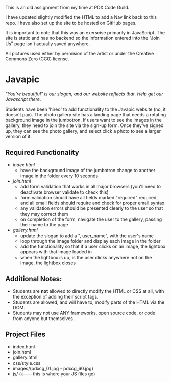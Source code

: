 This is an old assignment from my time at PDX Code Guild. 

I have updated slightly modified the HTML to add a Nav link back to this repo.  I have also set up the site to be hosted on GitHub pages.

It is important to note that this was an exerscise primarily in JavaScript.  The site is static and has no backend so the information entered into the "Join Us" page isn't actually saved anywhere.

All pictures used either by permision of the artist or under the Creative Commons Zero (CC0) license.

# Javapic
_"You're beautiful" is our slogan, and our website reflects that. Help get our Javascript there._

Students have been 'hired' to add functionality to the Javapic website (no, it doesn't pay). The photo gallery site has a landing page that needs a rotating background image in the jumbotron. If users want to see the images in the gallery, they need to join the site via the sign-up form. Once they've signed up, they can see the photo gallery, and select click a photo to see a larger version of it.

## Required Functionality
- _index.html_
  - have the background image of the jumbotron change to another image in the folder every 10 seconds
- _join.html_
  - add form validation that works in all major browsers (you'll need to deactivate browser validate to check this)
  - form validation should have all fields marked "required" required, and all email fields should require and check for proper email syntax.
  - any validation errors should be presented clearly to the user so that they may correct them
  - on completion of the form, navigate the user to the gallery, passing their name to the page
- _gallery.html_
  - update the slogan to add a ", user_name", with the user's name
  - loop through the image folder and display each image in the folder
  - add the functionality so that if a user clicks on an image, the lightbox appears with that image loaded in
  - when the lightbox is up, is the user clicks anywhere not on the image, the lightbox closes

## Additional Notes:
- Students are **not** allowed to directly modify the HTML or CSS at all, with the exception of adding their script tags.
- Students are allowed, and will have to, modify parts of the HTML via the DOM.
- Students may not use ANY frameworks, open source code, or code from anyone but themselves.

## Project Files
- index.html
- join.html
- gallery.html
- css/style.css
- images/(pdxcg_01.jpg - pdxcg_60.jpg)
- js/ (<---this is where your JS files go)
